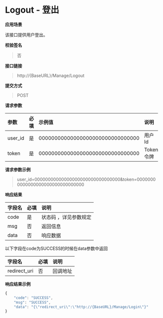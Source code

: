 # Logout - 登出

**应用场景**

该接口提供用户登出。

**校验签名**

> 否

**接口链接**

> http://{BaseURL}/Manage/Logout

**提交方式**

> POST

**请求参数**

| 参数 | 必填 | 示例值 | 说明 |
| :--- | :--- | :--- | :--- |
| user\_id | 是 | 00000000000000000000000000000000 | 用户Id |
| token | 是 | 00000000000000000000000000000000 | Token令牌 |

**请求参数示例**

> user\_id=00000000000000000000000000000000&token=00000000000000000000000000000000

**响应结果**

| 字段名 | 必填 | 说明 |
| :--- | :--- | :--- |
| code | 是 | 状态码 ，详见参数规定 |
| msg | 否 | 返回信息 |
| data | 否 | 响应数据 |

以下字段在code为SUCCESS的时候在data参数中返回

| 字段名 | 必填 | 说明 |
| :--- | :--- | :--- |
| redirect\_uri | 否 | 回调地址 |

**响应结果示例**

```js
{
    "code": "SUCCESS",
    "msg": "SUCCESS",
    "data": "{\"redirect_uri\":\"http://{BaseURL}/Manage/Login\"}"
}
```



